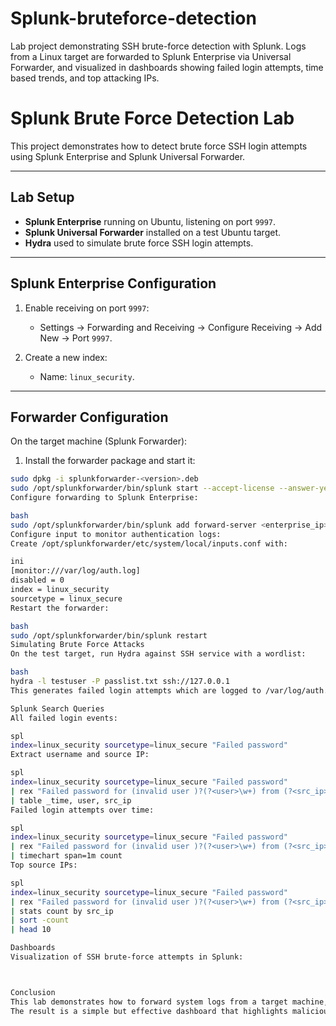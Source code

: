 # Splunk-bruteforce-detection
Lab project demonstrating SSH brute-force detection with Splunk. Logs from a Linux target are forwarded to Splunk Enterprise via Universal Forwarder, and visualized in dashboards showing failed login attempts, time based trends, and top attacking IPs.

# Splunk Brute Force Detection Lab

This project demonstrates how to detect brute force SSH login attempts using Splunk Enterprise and Splunk Universal Forwarder.

---

## Lab Setup

- **Splunk Enterprise** running on Ubuntu, listening on port `9997`.
- **Splunk Universal Forwarder** installed on a test Ubuntu target.
- **Hydra** used to simulate brute force SSH login attempts.

---

## Splunk Enterprise Configuration

1. Enable receiving on port `9997`:  
   - Settings → Forwarding and Receiving → Configure Receiving → Add New → Port `9997`.

2. Create a new index:  
   - Name: `linux_security`.

---

## Forwarder Configuration

On the target machine (Splunk Forwarder):

1. Install the forwarder package and start it:
```bash
sudo dpkg -i splunkforwarder-<version>.deb
sudo /opt/splunkforwarder/bin/splunk start --accept-license --answer-yes
Configure forwarding to Splunk Enterprise:

bash
sudo /opt/splunkforwarder/bin/splunk add forward-server <enterprise_ip>:9997 -auth admin:<password>
Configure input to monitor authentication logs:
Create /opt/splunkforwarder/etc/system/local/inputs.conf with:

ini
[monitor:///var/log/auth.log]
disabled = 0
index = linux_security
sourcetype = linux_secure
Restart the forwarder:

bash
sudo /opt/splunkforwarder/bin/splunk restart
Simulating Brute Force Attacks
On the test target, run Hydra against SSH service with a wordlist:

bash
hydra -l testuser -P passlist.txt ssh://127.0.0.1
This generates failed login attempts which are logged to /var/log/auth.log and forwarded to Splunk Enterprise.

Splunk Search Queries
All failed login events:

spl
index=linux_security sourcetype=linux_secure "Failed password"
Extract username and source IP:

spl
index=linux_security sourcetype=linux_secure "Failed password"
| rex "Failed password for (invalid user )?(?<user>\w+) from (?<src_ip>\d+\.\d+\.\d+\.\d+)"
| table _time, user, src_ip
Failed login attempts over time:

spl
index=linux_security sourcetype=linux_secure "Failed password"
| rex "Failed password for (invalid user )?(?<user>\w+) from (?<src_ip>\d+\.\d+\.\d+\.\d+)"
| timechart span=1m count
Top source IPs:

spl
index=linux_security sourcetype=linux_secure "Failed password"
| rex "Failed password for (invalid user )?(?<user>\w+) from (?<src_ip>\d+\.\d+\.\d+\.\d+)"
| stats count by src_ip
| sort -count
| head 10

Dashboards
Visualization of SSH brute-force attempts in Splunk:



Conclusion
This lab demonstrates how to forward system logs from a target machine, simulate brute force attacks, and visualize them in Splunk Enterprise.
The result is a simple but effective dashboard that highlights malicious login activity and helps detect brute force attempts in real time.
